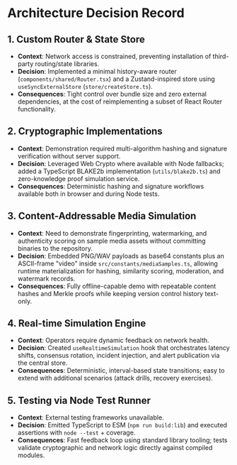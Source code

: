 # Architecture Decision Record

## 1. Custom Router & State Store
- **Context**: Network access is constrained, preventing installation of third-party routing/state libraries.
- **Decision**: Implemented a minimal history-aware router (`components/shared/Router.tsx`) and a Zustand-inspired store using `useSyncExternalStore` (`store/createStore.ts`).
- **Consequences**: Tight control over bundle size and zero external dependencies, at the cost of reimplementing a subset of React Router functionality.

## 2. Cryptographic Implementations
- **Context**: Demonstration required multi-algorithm hashing and signature verification without server support.
- **Decision**: Leveraged Web Crypto where available with Node fallbacks; added a TypeScript BLAKE2b implementation (`utils/blake2b.ts`) and zero-knowledge proof simulation service.
- **Consequences**: Deterministic hashing and signature workflows available both in browser and during Node tests.

## 3. Content-Addressable Media Simulation
- **Context**: Need to demonstrate fingerprinting, watermarking, and authenticity scoring on sample media assets without committing binaries to the repository.
- **Decision**: Embedded PNG/WAV payloads as base64 constants plus an ASCII-frame "video" inside `src/constants/mediaSamples.ts`, allowing runtime materialization for hashing, similarity scoring, moderation, and watermark records.
- **Consequences**: Fully offline-capable demo with repeatable content hashes and Merkle proofs while keeping version control history text-only.

## 4. Real-time Simulation Engine
- **Context**: Operators require dynamic feedback on network health.
- **Decision**: Created `useRealtimeSimulation` hook that orchestrates latency shifts, consensus rotation, incident injection, and alert publication via the central store.
- **Consequences**: Deterministic, interval-based state transitions; easy to extend with additional scenarios (attack drills, recovery exercises).

## 5. Testing via Node Test Runner
- **Context**: External testing frameworks unavailable.
- **Decision**: Emitted TypeScript to ESM (`npm run build:lib`) and executed assertions with `node --test` + coverage.
- **Consequences**: Fast feedback loop using standard library tooling; tests validate cryptographic and network logic directly against compiled modules.
